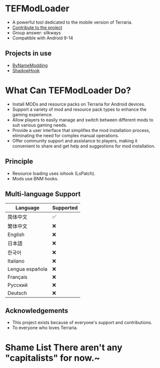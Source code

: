 # TEFModLoader

* A powerful tool dedicated to the mobile version of Terraria.
* [Contribute to the project](http://qm.qq.com/cgi-bin/qm/qr?_wv=1027&k=4_FgF6B2vAHURKYQeM-iU3hgXgLa5yao&authKey=uVaNXW3raKeD3M6lx9RryVaH0xC6hRsxfklNoYYB1FMIeOLlEChlrfD%2FbW9TsRkC&noverify=0&group_code=960014110)
* Group answer: silkways
* Compatible with Android 9-14

## Projects in use

* [ByNameModding](https://github.com/ByNameModding/BNM-Android)
* [ShadowHook](https://github.com/bytedance/android-inline-hook)

# What Can TEFModLoader Do?

* Install MODs and resource packs on Terraria for Android devices.
* Support a variety of mod and resource pack types to enhance the gaming experience.
* Allow players to easily manage and switch between different mods to suit various gaming needs.
* Provide a user interface that simplifies the mod installation process, eliminating the need for complex manual operations.
* Offer community support and assistance to players, making it convenient to share and get help and suggestions for mod installation.

## Principle

* Resource loading uses iohook (LsPatch).
* Mods use BNM hooks.

## Multi-language Support


| Language         | Supported |
| ---------------- | --------- |
| 简体中文         | ✅️      |
| 繁体中文         | ❌        |
| English          | ❌        |
| 日本語           | ❌        |
| 한국어           | ❌        |
| Italiano         | ❌        |
| Lengua española | ❌        |
| Français        | ❌        |
| Русский   | ❌        |
| Deutsch          | ❌        |

## Acknowledgements

* This project exists because of everyone's support and contributions.
* To everyone who loves Terraria.

# Shame List  There aren't any "capitalists" for now.~

